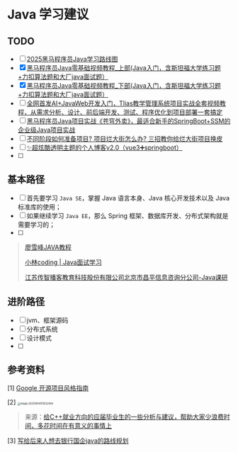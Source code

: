 # Java 学习建议

## TODO

-   [ ] [2025黑马程序员Java学习路线图](https://www.bilibili.com/read/cv9965357/?jump_opus=1)
-   [x] [黑马程序员Java零基础视频教程_上部(Java入门，含斯坦福大学练习题+力扣算法题和大厂java面试题）](https://www.bilibili.com/video/BV17F411T7Ao?spm_id_from=333.1245.0.0)
-   [x] [黑马程序员Java零基础视频教程_下部(Java入门，含斯坦福大学练习题+力扣算法题和大厂java面试题）](https://www.bilibili.com/video/BV1yW4y1Y7Ms?spm_id_from=333.1245.0.0)
-   [ ] [全网首发AI+JavaWeb开发入门，Tlias教学管理系统项目实战全套视频教程，从需求分析、设计、前后端开发、测试、程序优化到项目部署一套搞定](https://www.bilibili.com/video/BV1yGydYEE3H/?spm_id_from=333.788.comment.all.click&vd_source=f4cc25a44af6631d6f4db023b3bb88e4)
-   [ ] [黑马程序员Java项目实战《苍穹外卖》，最适合新手的SpringBoot+SSM的企业级Java项目实战](https://www.bilibili.com/video/BV1TP411v7v6?spm_id_from=333.1245.0.0)
-   [ ] [不同阶段如何准备项目? 项目烂大街怎么办? 三招教你给烂大街项目换皮](https://www.bilibili.com/video/BV1MpqnYuEoy/?spm_id_from=333.337.search-card.all.click&vd_source=f4cc25a44af6631d6f4db023b3bb88e4)
-   [ ] [✨超炫酷透明主题的个人博客v2.0（vue3➕springboot）](https://www.bilibili.com/video/BV1618kz2Es3/?spm_id_from=333.788.recommend_more_video.4&vd_source=f4cc25a44af6631d6f4db023b3bb88e4)
-   [ ] 



## 基本路径

-   [ ] 首先要学习 `Java SE`，掌握 Java 语言本身、Java 核心开发技术以及 Java 标准库的使用；
-   [ ] 如果继续学习 `Java EE`，那么 Spring 框架、数据库开发、分布式架构就是需要学习的；
-   [ ] 

>   [廖雪峰JAVA教程](https://liaoxuefeng.com/books/java/introduction/index.html)
>
>   [小林coding | Java面试学习](https://xiaolincoding.com/interview/)
>
>   [江苏传智播客教育科技股份有限公司北京市昌平信息咨询分公司-Java课研](https://heuqqdmbyk.feishu.cn/wiki/QPxOw66KlikKhKk1TOlcqxHXnDd)



## 进阶路径

*   [ ] jvm、框架源码
*   [ ] 分布式系统
*   [ ] 设计模式
*   [ ] 



## 参考资料

[1] [Google 开源项目风格指南](https://zh-google-styleguide.readthedocs.io/en/latest/contents.html)



[2] <img src="C:\Users\Amonologue\AppData\Roaming\Typora\typora-user-images\image-20250814101032944.png" alt="image-20250814101032944" style="zoom: 40%;" />

>   来源：[给C++就业方向的应届毕业生的一些分析与建议，帮助大家少浪费时间，多花时间在有意义的事情上](https://www.bilibili.com/video/BV1PY4y1e7VB?spm_id_from=333.1245.0.0)

[3] [写给后来人想去银行国企java的路线规划](https://www.nowcoder.com/discuss/353159589929623552)